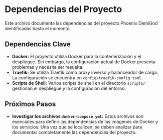# Dependencias del Proyecto

Este archivo documenta las dependencias del proyecto Phoenix DemiGod identificadas hasta el momento.

## Dependencias Clave

- **Docker:** El proyecto utiliza Docker para la contenerización y el despliegue. Sin embargo, la configuración actual de Docker presenta problemas y necesita ser resuelta.
- **Traefik:** Se utiliza Traefik como proxy inverso y balanceador de carga. La configuración se encuentra en `config/traefik-config.toml`.
- **Scripts de Shell:** Varios scripts de shell en el directorio `scripts/` gestionan el despliegue y la configuración del entorno.

## Próximos Pasos

- **Investigar los archivos `docker-compose.yml`:** Estos archivos son esenciales para definir las dependencias de las imágenes de Docker y los servicios. Una vez que se localicen, se deben analizar para documentar completamente las dependencias del proyecto.